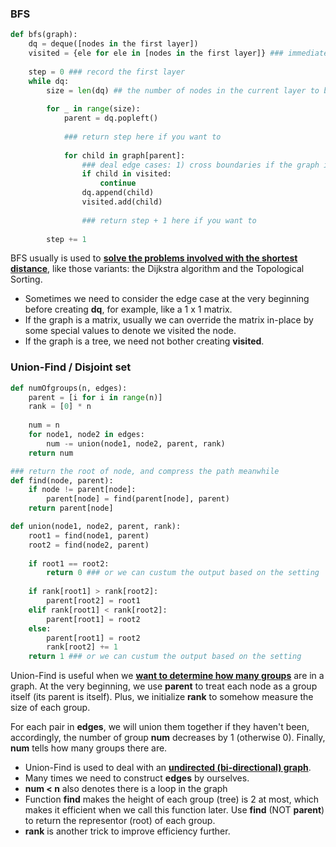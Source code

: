### BFS

```py
def bfs(graph):
    dq = deque([nodes in the first layer])
    visited = {ele for ele in [nodes in the first layer]} ### immediately create visited after dq
    
    step = 0 ### record the first layer
    while dq:
        size = len(dq) ## the number of nodes in the current layer to be popped
        
        for _ in range(size):
            parent = dq.popleft()
            
            ### return step here if you want to
            
            for child in graph[parent]:
                ### deal edge cases: 1) cross boundaries if the graph is a matrix; 2) visited nodes; 3) other conditions based on different problems
                if child in visited:
                    continue
                dq.append(child)
                visited.add(child)
                
                ### return step + 1 here if you want to
        
        step += 1
```
BFS usually is used to <ins>**solve the problems involved with the shortest distance**</ins>, like those variants: the Dijkstra algorithm and the Topological Sorting.
- Sometimes we need to consider the edge case at the very beginning before creating **dq**, for example, like a 1 x 1 matrix. 
- If the graph is a matrix, usually we can override the matrix in-place by some special values to denote we visited the node.
- If the graph is a tree, we need not bother creating **visited**. 



### Union-Find / Disjoint set
```py
def numOfgroups(n, edges):
    parent = [i for i in range(n)]
    rank = [0] * n
    
    num = n
    for node1, node2 in edges:
        num -= union(node1, node2, parent, rank)
    return num

### return the root of node, and compress the path meanwhile
def find(node, parent):  
    if node != parent[node]:
        parent[node] = find(parent[node], parent)
    return parent[node]

def union(node1, node2, parent, rank):
    root1 = find(node1, parent)
    root2 = find(node2, parent)
    
    if root1 == root2:
        return 0 ### or we can custum the output based on the setting
    
    if rank[root1] > rank[root2]:
        parent[root2] = root1
    elif rank[root1] < rank[root2]:
        parent[root1] = root2
    else:
        parent[root1] = root2
        rank[root2] += 1
    return 1 ### or we can custum the output based on the setting
```
Union-Find is useful when we <ins>**want to determine how many groups**</ins> are in a graph. At the very beginning, we use **parent** to treat each node as a group itself (its parent is itself). Plus, we initialize **rank** to somehow measure the size of each group. 

For each pair in **edges**, we will union them together if they haven't been, accordingly, the number of group **num** decreases by 1 (otherwise 0). Finally, **num** tells how many groups there are.

- Union-Find is used to deal with an <ins>**undirected (bi-directional) graph**</ins>.
- Many times we need to construct **edges** by ourselves.
- **num < n** also denotes there is a loop in the graph
- Function **find** makes the height of each group (tree) is 2 at most, which makes it efficient when we call this function later. Use **find** (NOT **parent**) to return the representor (root) of each group.
- **rank** is another trick to improve efficiency further.



